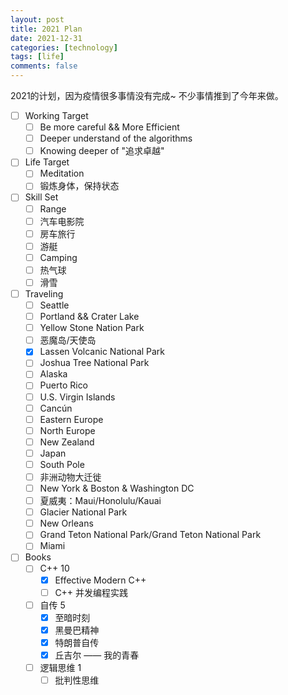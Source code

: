 ```yaml
---
layout: post
title: 2021 Plan
date: 2021-12-31
categories: [technology]
tags: [life]
comments: false
---
```



2021的计划，因为疫情很多事情没有完成~ 不少事情推到了今年来做。

  - [ ] Working Target
    - [ ] Be more careful && More Efficient
    - [ ] Deeper understand of the algorithms
    - [ ] Knowing deeper of "追求卓越"
  - [ ] Life Target
    - [ ] Meditation
    - [ ] 锻炼身体，保持状态  
  - [ ] Skill Set
    - [ ] Range
    - [ ] 汽车电影院
    - [ ] 房车旅行
    - [ ] 游艇
    - [ ] Camping
    - [ ] 热气球
    - [ ] 滑雪
  - [ ] Traveling 
    - [ ] Seattle 
    - [ ] Portland && Crater Lake
    - [ ] Yellow Stone Nation Park 
    - [ ] 恶魔岛/天使岛
    - [x] Lassen Volcanic National Park
    - [ ] Joshua Tree National Park
    - [ ] Alaska
    - [ ] Puerto Rico
    - [ ] U.S. Virgin Islands
    - [ ] Cancún
    - [ ] Eastern Europe
    - [ ] North Europe
    - [ ] New Zealand
    - [ ] Japan
    - [ ] South Pole
    - [ ] 非洲动物大迁徙
    - [ ] New York & Boston & Washington DC
    - [ ] 夏威夷：Maui/Honolulu/Kauai
    - [ ] Glacier National Park
    - [ ] New Orleans
    - [ ] Grand Teton National Park/Grand Teton National Park
    - [ ] Miami
  - [ ] Books
    - [ ] C++ 10
      - [x] Effective Modern C++
      - [ ] C++ 并发编程实践
    - [ ] 自传 5
      - [x] 至暗时刻
      - [x] 黑曼巴精神
      - [x] 特朗普自传
      - [x] 丘吉尔 —— 我的青春
    - [ ] 逻辑思维 1 
      - [ ] 批判性思维